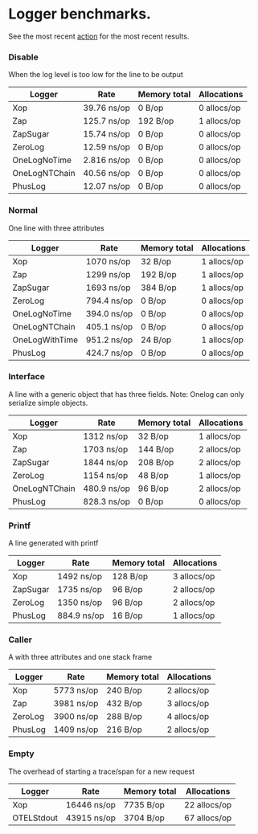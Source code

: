 # Logger benchmarks.

See the most recent [action](https://github.com/muir/logbench/actions) 
for the most recent results.

### Disable

When the log level is too low for the line to be output

| Logger          | Rate            | Memory total    | Allocations     |
| --------------- | --------------- | --------------- | --------------- |
|             Xop |     39.76 ns/op |          0 B/op |     0 allocs/op |
|             Zap |     125.7 ns/op |        192 B/op |     1 allocs/op |
|        ZapSugar |     15.74 ns/op |          0 B/op |     0 allocs/op |
|         ZeroLog |     12.59 ns/op |          0 B/op |     0 allocs/op |
|    OneLogNoTime |     2.816 ns/op |          0 B/op |     0 allocs/op |
|   OneLogNTChain |     40.56 ns/op |          0 B/op |     0 allocs/op |
|         PhusLog |     12.07 ns/op |          0 B/op |     0 allocs/op |

### Normal

One line with three attributes

| Logger          | Rate            | Memory total    | Allocations     |
| --------------- | --------------- | --------------- | --------------- |
|             Xop |      1070 ns/op |         32 B/op |     1 allocs/op |
|             Zap |      1299 ns/op |        192 B/op |     1 allocs/op |
|        ZapSugar |      1693 ns/op |        384 B/op |     1 allocs/op |
|         ZeroLog |     794.4 ns/op |          0 B/op |     0 allocs/op |
|    OneLogNoTime |     394.0 ns/op |          0 B/op |     0 allocs/op |
|   OneLogNTChain |     405.1 ns/op |          0 B/op |     0 allocs/op |
|  OneLogWithTime |     951.2 ns/op |         24 B/op |     1 allocs/op |
|         PhusLog |     424.7 ns/op |          0 B/op |     0 allocs/op |

### Interface

A line with a generic object that has three fields.  Note: Onelog can only serialize simple objects.

| Logger          | Rate            | Memory total    | Allocations     |
| --------------- | --------------- | --------------- | --------------- |
|             Xop |      1312 ns/op |         32 B/op |     1 allocs/op |
|             Zap |      1703 ns/op |        144 B/op |     2 allocs/op |
|        ZapSugar |      1844 ns/op |        208 B/op |     2 allocs/op |
|         ZeroLog |      1154 ns/op |         48 B/op |     1 allocs/op |
|   OneLogNTChain |     480.9 ns/op |         96 B/op |     2 allocs/op |
|         PhusLog |     828.3 ns/op |          0 B/op |     0 allocs/op |

### Printf

A line generated with printf

| Logger          | Rate            | Memory total    | Allocations     |
| --------------- | --------------- | --------------- | --------------- |
|             Xop |      1492 ns/op |        128 B/op |     3 allocs/op |
|        ZapSugar |      1735 ns/op |         96 B/op |     2 allocs/op |
|         ZeroLog |      1350 ns/op |         96 B/op |     2 allocs/op |
|         PhusLog |     884.9 ns/op |         16 B/op |     1 allocs/op |

### Caller

A with three attributes and one stack frame

| Logger          | Rate            | Memory total    | Allocations     |
| --------------- | --------------- | --------------- | --------------- |
|             Xop |      5773 ns/op |        240 B/op |     2 allocs/op |
|             Zap |      3981 ns/op |        432 B/op |     3 allocs/op |
|         ZeroLog |      3900 ns/op |        288 B/op |     4 allocs/op |
|         PhusLog |      1409 ns/op |        216 B/op |     2 allocs/op |

### Empty

The overhead of starting a trace/span for a new request

| Logger          | Rate            | Memory total    | Allocations     |
| --------------- | --------------- | --------------- | --------------- |
|             Xop |     16446 ns/op |       7735 B/op |    22 allocs/op |
|      OTELStdout |     43915 ns/op |       3704 B/op |    67 allocs/op |
